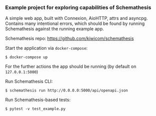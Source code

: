 ### Example project for exploring capabilities of Schemathesis

A simple web app, built with Connexion, AioHTTP, attrs and asyncpg. Contains many intentional errors, which should be found by running Schemathesis against the running example app.

Schemathesis repo: https://github.com/kiwicom/schemathesis

Start the application via `docker-compose`:

```shell script
$ docker-compose up
```

For the further actions the app should be running (by default on `127.0.0.1:5000`)

Run Schemathesis CLI:

```shell script
$ schemathesis run http://0.0.0.0:5000/api/openapi.json
```

Run Schemathesis-based tests:

```shell script
$ pytest -v test_example.py
```

